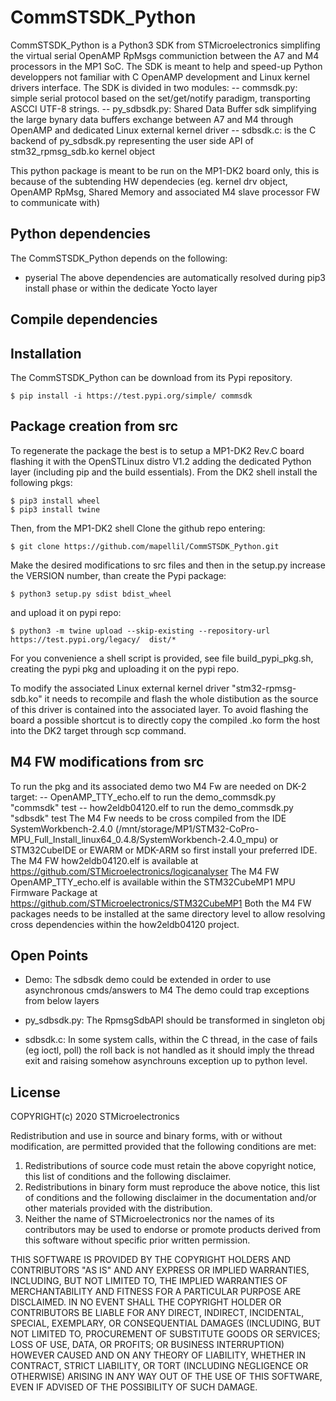 # CommSTSDK_Python

CommSTSDK_Python is a Python3 SDK from STMicroelectronics simplifing the virtual serial OpenAMP RpMsgs communiction between the A7 and M4 processors in the MP1 SoC. The SDK is meant to help and speed-up Python developpers not familiar with C OpenAMP development and Linux kernel drivers interface.
The SDK is divided in two modules:
-- commsdk.py: simple serial protocol based on the set/get/notify paradigm, transporting ASCCI UTF-8 strings. 
-- py_sdbsdk.py: Shared Data Buffer sdk simplifying the large bynary data buffers exchange between A7 and M4 through OpenAMP and dedicated Linux external kernel driver
-- sdbsdk.c: is the C backend of py_sdbsdk.py representing the user side API of stm32_rpmsg_sdb.ko kernel object 

This python package is meant to be run on the MP1-DK2 board only, this is because of the subtending HW dependecies (eg. kernel drv object, OpenAMP RpMsg, Shared Memory and associated M4 slave processor FW to communicate with)

## Python dependencies
The CommSTSDK_Python depends on the following:
 - pyserial
 The above dependencies are automatically resolved during pip3 install phase or within the dedicate Yocto layer

## Compile dependencies



## Installation
The CommSTSDK_Python can be download from its Pypi repository.

  ```Shell
  $ pip install -i https://test.pypi.org/simple/ commsdk
  ```

## Package creation from src
To regenerate the package the best is to setup a MP1-DK2 Rev.C board flashing it with the OpenSTLinux distro V1.2 adding the dedicated Python layer (including pip and the build essentials). From the DK2 shell install the following pkgs:

  ```Shell
  $ pip3 install wheel
  $ pip3 install twine
  ```
  
Then, from the MP1-DK2 shell Clone the github repo entering:

  ```Shell
  $ git clone https://github.com/mapellil/CommSTSDK_Python.git
  ```

Make the desired modifications to src files and then in the setup.py increase the VERSION number, than
create the Pypi package:
  ```Shell
  $ python3 setup.py sdist bdist_wheel

  ```
and upload it on pypi repo:
  ```Shell
  $ python3 -m twine upload --skip-existing --repository-url https://test.pypi.org/legacy/  dist/*
  ```

For you convenience a shell script is provided, see file build_pypi_pkg.sh, creating the pypi pkg and uploading it on the pypi repo.

To modify the associated Linux external kernel driver "stm32-rpmsg-sdb.ko" it needs to recompile and flash the whole distibution as the source of this driver is contained into the associated layer. To avoid flashing the board a possible shortcut is to directly copy the compiled .ko form the host into the DK2 target through scp command.

## M4 FW modifications from src
To run the pkg and its associated demo two M4 Fw are needed on DK-2 target:
-- OpenAMP_TTY_echo.elf to run the demo_commsdk.py "commsdk" test
-- how2eldb04120.elf to run the demo_commsdk.py "sdbsdk" test
The M4 Fw needs to be cross compiled from the IDE SystemWorkbench-2.4.0 (/mnt/storage/MP1/STM32-CoPro-MPU_Full_Install_linux64_0.4.8/SystemWorkbench-2.4.0_mpu) or STM32CubeIDE or EWARM or MDK-ARM so first install your preferred  IDE. 
The M4 FW how2eldb04120.elf is available at https://github.com/STMicroelectronics/logicanalyser
The M4 FW OpenAMP_TTY_echo.elf is available within the STM32CubeMP1 MPU Firmware Package at https://github.com/STMicroelectronics/STM32CubeMP1
Both the M4 FW packages needs to be installed at the same directory level to allow resolving cross dependencies within the how2eldb04120 project. 


## Open Points
 
 - Demo:
  The sdbsdk demo could be extended in order to use asynchronous cmds/answers to M4
  The demo could trap exceptions from below layers
   
 - py_sdbsdk.py:
  The RpmsgSdbAPI should be transformed in singleton obj

- sdbsdk.c:
  In some system calls, within the C thread, in the case of fails (eg ioctl, poll) the roll back is not handled as it should imply the thread exit and raising somehow asynchrouns exception up to python level. 



## License
COPYRIGHT(c) 2020 STMicroelectronics

Redistribution and use in source and binary forms, with or without
modification, are permitted provided that the following conditions are met:
  1. Redistributions of source code must retain the above copyright notice,
     this list of conditions and the following disclaimer.
  2. Redistributions in binary form must reproduce the above 
     notice, this list of conditions and the following disclaimer in the
     documentation and/or other materials provided with the distribution.
  3. Neither the name of STMicroelectronics nor the names of its
     contributors may be used to endorse or promote products derived from
     this software without specific prior written permission.

THIS SOFTWARE IS PROVIDED BY THE COPYRIGHT HOLDERS AND CONTRIBUTORS "AS IS"
AND ANY EXPRESS OR IMPLIED WARRANTIES, INCLUDING, BUT NOT LIMITED TO, THE
IMPLIED WARRANTIES OF MERCHANTABILITY AND FITNESS FOR A PARTICULAR PURPOSE
ARE DISCLAIMED. IN NO EVENT SHALL THE COPYRIGHT HOLDER OR CONTRIBUTORS BE
LIABLE FOR ANY DIRECT, INDIRECT, INCIDENTAL, SPECIAL, EXEMPLARY, OR
CONSEQUENTIAL DAMAGES (INCLUDING, BUT NOT LIMITED TO, PROCUREMENT OF
SUBSTITUTE GOODS OR SERVICES; LOSS OF USE, DATA, OR PROFITS; OR BUSINESS
INTERRUPTION) HOWEVER CAUSED AND ON ANY THEORY OF LIABILITY, WHETHER IN
CONTRACT, STRICT LIABILITY, OR TORT (INCLUDING NEGLIGENCE OR OTHERWISE)
ARISING IN ANY WAY OUT OF THE USE OF THIS SOFTWARE, EVEN IF ADVISED OF THE
POSSIBILITY OF SUCH DAMAGE.
